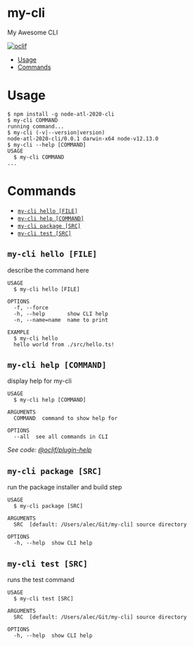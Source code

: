 my-cli
======

My Awesome CLI

[![oclif](https://img.shields.io/badge/cli-oclif-brightgreen.svg)](https://oclif.io)

<!-- toc -->
* [Usage](#usage)
* [Commands](#commands)
<!-- tocstop -->
# Usage
<!-- usage -->
```sh-session
$ npm install -g node-atl-2020-cli
$ my-cli COMMAND
running command...
$ my-cli (-v|--version|version)
node-atl-2020-cli/0.0.1 darwin-x64 node-v12.13.0
$ my-cli --help [COMMAND]
USAGE
  $ my-cli COMMAND
...
```
<!-- usagestop -->
# Commands
<!-- commands -->
* [`my-cli hello [FILE]`](#my-cli-hello-file)
* [`my-cli help [COMMAND]`](#my-cli-help-command)
* [`my-cli package [SRC]`](#my-cli-package-src)
* [`my-cli test [SRC]`](#my-cli-test-src)

## `my-cli hello [FILE]`

describe the command here

```
USAGE
  $ my-cli hello [FILE]

OPTIONS
  -f, --force
  -h, --help       show CLI help
  -n, --name=name  name to print

EXAMPLE
  $ my-cli hello
  hello world from ./src/hello.ts!
```

## `my-cli help [COMMAND]`

display help for my-cli

```
USAGE
  $ my-cli help [COMMAND]

ARGUMENTS
  COMMAND  command to show help for

OPTIONS
  --all  see all commands in CLI
```

_See code: [@oclif/plugin-help](https://github.com/oclif/plugin-help/blob/v2.2.3/src/commands/help.ts)_

## `my-cli package [SRC]`

run the package installer and build step

```
USAGE
  $ my-cli package [SRC]

ARGUMENTS
  SRC  [default: /Users/alec/Git/my-cli] source directory

OPTIONS
  -h, --help  show CLI help
```

## `my-cli test [SRC]`

runs the test command

```
USAGE
  $ my-cli test [SRC]

ARGUMENTS
  SRC  [default: /Users/alec/Git/my-cli] source directory

OPTIONS
  -h, --help  show CLI help
```
<!-- commandsstop -->

